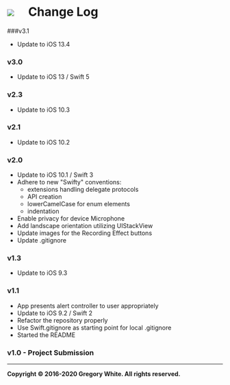 # ![][AppIcon]&nbsp;&nbsp;&nbsp;&nbsp;&nbsp;Change Log

###v3.1
* Update to iOS 13.4

### v3.0
* Update to iOS 13 / Swift 5

### v2.3
* Update to iOS 10.3

### v2.1
* Update to iOS 10.2

### v2.0
* Update to iOS 10.1 / Swift 3
* Adhere to new "Swifty" conventions: 
  - extensions handling delegate protocols
  - API creation
  - lowerCamelCase for enum elements
  - indentation</br>
* Enable privacy for device Microphone
* Add landscape orientation utilizing UIStackView
* Update images for the Recording Effect buttons
* Update .gitignore

### v1.3
* Update to iOS 9.3

### v1.1 
* App presents alert controller to user appropriately<br/>
* Update to iOS 9.2 / Swift 2
* Refactor the repository properly
* Use Swift.gitignore as starting point for local .gitignore
* Started the README

### v1.0 - Project Submission

---
**Copyright © 2016-2020 Gregory White. All rights reserved.**



[AppIcon]:  ../images/PitchPerfectAppIcon_80.png
